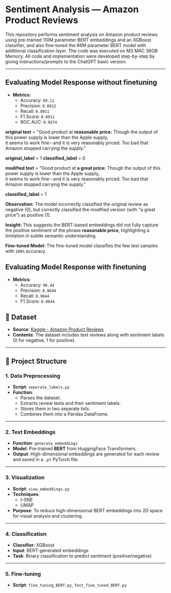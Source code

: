 # Sentiment Analysis — Amazon Product Reviews

This repository performs sentiment analysis on Amazon product reviews using pre-trained 110M parameter BERT embeddings and an XGBoost classifier, and also fine-tuned the 66M parameter BERT model with additional classification layer. The code was executed on M3 MAC 36GB Memory. All code and implementation were developed step-by-step by giving instructions/prompts to the ChatGPT basic version.

---

## Evaluating Model Response without finetuning

- **Metrics**:
  - Accuracy: `89.11`
  - Precision: `0.8912`
  - Recall: `0.8911`
  - F1 Score: `0.8911`
  - ROC AUC: `0.9574`

**original text** = "Good product at **reasonable price:** Though the output of this power supply is lower than the Apple supply, \
it seems to work fine--and it is very reasonably priced. Too bad that Amazon stopped carrying the supply."

**original_label** = 1
**classified_label** = 0

**modified text** = "Good product at **a great price:** Though the output of this power supply is lower than the Apple supply, \
it seems to work fine--and it is very reasonably priced. Too bad that Amazon stopped carrying the supply."

**classified_label** = 1

**Observation:**
The model incorrectly classified the original review as negative (0), but correctly classified the modified version (with "a great price") as positive (1).

**Insight:**
This suggests the BERT-based embeddings did not fully capture the positive sentiment of the phrase **reasonable price**, highlighting a limitation in subtle semantic understanding.

**Fine-tuned Model:**
The fine-tuned model classifies the few test samples with `100%` accuracy.

## Evaluating Model Response with finetuning

- **Metrics**:
  - Accuracy: `96.44`
  - Precision: `0.9644`
  - Recall: `0.9644`
  - F1 Score: `0.9644`

## 📂 Dataset

- **Source**: [Kaggle - Amazon Product Reviews](https://www.kaggle.com/datasets/bittlingmayer/amazonreviews)
- **Contents**: The dataset includes text reviews along with sentiment labels (0 for negative, 1 for positive).

---

## 🧩 Project Structure

### 1. **Data Preprocessing**
- **Script**: `seperate_labels.py`
- **Function**: 
  - Parses the dataset.
  - Extracts review texts and their sentiment labels.
  - Stores them in two separate lists.
  - Combines them into a Pandas DataFrame.

---

### 2. **Text Embeddings**
- **Function**: `generate_embeddings`
- **Model**: Pre-trained **BERT** from HuggingFace Transformers.
- **Output**: High-dimensional embeddings are generated for each review and saved in a `.pt` PyTorch file.

---

### 3. **Visualization**
- **Script**: `view_embeddings.py`
- **Techniques**: 
  - t-SNE
  - UMAP
- **Purpose**: To reduce high-dimensional BERT embeddings into 2D space for visual analysis and clustering.

---

### 4. **Classification**
- **Classifier**: XGBoost
- **Input**: BERT-generated embeddings
- **Task**: Binary classification to predict sentiment (positive/negative)

---

### 5. **Fine-tuning**

- **Script**: `fine_tuning_BERT.py`, `Test_fine_tuned_BERT.py`

